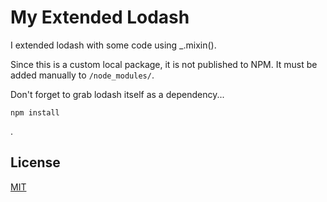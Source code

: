 My Extended Lodash
=============================

I extended lodash with some code using _.mixin().

Since this is a custom local package, it is not published to NPM. It must be added manually to `/node_modules/`.

Don't forget to grab lodash itself as a dependency...

`npm install`

.

## License

[MIT](LICENSE.md)
